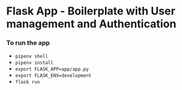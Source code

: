# Flask App - Boilerplate with User management and Authentication

### To run the app

- `pipenv shell`
- `pipenv install`
- `export FLASK_APP=app/app.py`
- `export FLASK_ENV=development`
- `flask run`
